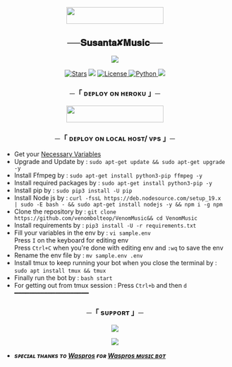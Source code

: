   <p align="center"><a href="https://t.me/waspros"> <img src="https://img.shields.io/badge/Credit%20To%20Owner-darkred?style=for-the-badge" width="220" height="38.45"/></a></p>


<h2 align="center">
    ──𝐒𝐮𝐬𝐚𝐧𝐭𝐚✘𝐌𝐮𝐬𝐢𝐜──
</h2>

<p align="center">
  <img src="https://telegra.ph/file/1d5ac4aa8a1ce8a5235d5.jpg">
</p>

<p align="center">
<a href="https://github.com/susantabhandari/susantamusic/stargazers"> <img src="https://img.shields.io/github/stars/susantabhandari/susantamusic?color=black&logo=github&logoColor=black&style=for-the-badge" alt="Stars" /></a>
<a href="https://github.com/susantabhandari/susantamusic/network/members"> <img src="https://img.shields.io/github/susantabhandari/susantamusic?color=black&logo=github&logoColor=black&style=for-the-badge" /></a>
<a href="https://github.com/susantabhandari/susantamusic/blob/main/LICENSE"> <img src="https://img.shields.io/badge/License-MIT-blueviolet?style=for-the-badge" alt="License" /> </a>
<a href="https://www.python.org/"> <img src="https://img.shields.io/badge/Written%20in-Python-orange?style=for-the-badge&logo=python" alt="Python" /> </a>
<a href="https://github.com/susantabhandari/susantamusic/commits/venombolteop"> <img src="https://img.shields.io/github/last-commit/susantabhandari/susantamusic?color=blue&logo=github&logoColor=green&style=for-the-badge" /></a>
</p>


<h3 align="center">
    ─「 ᴅᴇᴩʟᴏʏ ᴏɴ ʜᴇʀᴏᴋᴜ 」─
</h3>

<p align="center"><a href="https://dashboard.heroku.com/new?template=https://github.com/Susantabhandari/susantamusic"> <img src="https://img.shields.io/badge/Deploy%20On%20Heroku-blue?style=for-the-badge&logo=heroku" width="220" height="38.45"/></a></p>

<h3 align="center">
    ─「 ᴅᴇᴩʟᴏʏ ᴏɴ ʟᴏᴄᴀʟ ʜᴏsᴛ/ ᴠᴘs 」─
</h3>

- Get your [Necessary Variables](https://github.com/susantabhandari/susantamusic/blob/main/sample.env)
- Upgrade and Update by :
`sudo apt-get update && sudo apt-get upgrade -y`
- Install Ffmpeg by :
`sudo apt-get install python3-pip ffmpeg -y`
- Install required packages by :
`sudo apt-get install python3-pip -y`
- Install pip by :
`sudo pip3 install -U pip`
- Install Node js by :
`curl -fssL https://deb.nodesource.com/setup_19.x | sudo -E bash - && sudo apt-get install nodejs -y && npm i -g npm`
- Clone the repository by :
`git clone https://github.com/venombolteop/VenomMusic&& cd VenomMusic`
- Install requirements by :
`pip3 install -U -r requirements.txt`
- Fill your variables in the env by :
`vi sample.env`<br>
Press `I` on the keyboard for editing env<br>
Press `Ctrl+C` when you're done with editing env and `:wq` to save the env<br>
- Rename the env file by :
`mv sample.env .env`
- Install tmux to keep running your bot when you close the terminal by :
`sudo apt install tmux && tmux`
- Finally run the bot by :
`bash start`
- For getting out from tmux session : Press `Ctrl+b` and then `d`<br>
━━━━━━━━━━━━━━━━━━━━

<h3 align="center">
    ─「 sᴜᴩᴩᴏʀᴛ 」─
</h3>

<p align="center">
<a href="https://telegram.me/lifegrambot"><img src="https://img.shields.io/badge/-Support%20Group-blue.svg?style=for-the-badge&logo=Telegram"></a>
</p>

<p align="center">
<a href="https://telegram.me/susanta_bhandarii"><img src="https://img.shields.io/badge/-Support%20Channel-blue.svg?style=for-the-badge&logo=Telegram"></a>
</p>

- <b> _sᴩᴇᴄɪᴀʟ ᴛʜᴀɴᴋs ᴛᴏ [Waspros](https://github.com/susantabhandari) ғᴏʀ [Waspros ᴍᴜsɪᴄ ʙᴏᴛ](https://github.com/susantabhandari/susantamusic)_ </b>
